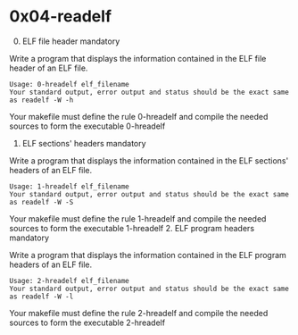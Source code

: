 # 0x04-readelf
 0. ELF file header mandatory

Write a program that displays the information contained in the ELF file header of an ELF file.

    Usage: 0-hreadelf elf_filename
    Your standard output, error output and status should be the exact same as readelf -W -h

Your makefile must define the rule 0-hreadelf and compile the needed sources to form the executable 0-hreadelf
 1. ELF sections' headers mandatory

Write a program that displays the information contained in the ELF sections' headers of an ELF file.

    Usage: 1-hreadelf elf_filename
    Your standard output, error output and status should be the exact same as readelf -W -S

Your makefile must define the rule 1-hreadelf and compile the needed sources to form the executable 1-hreadelf
 2. ELF program headers mandatory

Write a program that displays the information contained in the ELF program headers of an ELF file.

    Usage: 2-hreadelf elf_filename
    Your standard output, error output and status should be the exact same as readelf -W -l

Your makefile must define the rule 2-hreadelf and compile the needed sources to form the executable 2-hreadelf
